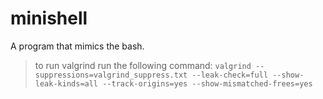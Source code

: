 # minishell
A program that mimics the bash.

> to run valgrind run the following command: `valgrind --suppressions=valgrind_suppress.txt --leak-check=full --show-leak-kinds=all --track-origins=yes --show-mismatched-frees=yes`
